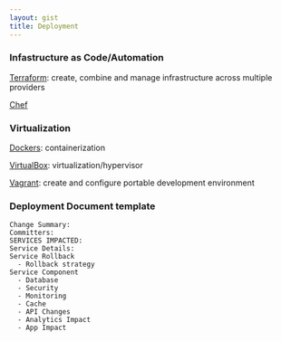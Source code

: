 ```yaml
---
layout: gist
title: Deployment
---
```


### Infastructure as Code/Automation

[Terraform](/terraform.md): create, combine and manage infrastructure across multiple providers

[Chef](/chef.md)

### Virtualization


[Dockers](/docker.md): containerization

[VirtualBox](https://www.virtualbox.org/): virtualization/hypervisor

[Vagrant](/vagrant.md): create and configure portable development environment


### Deployment Document template

```
Change Summary:
Committers:
SERVICES IMPACTED:
Service Details:
Service Rollback
  - Rollback strategy
Service Component 
  - Database
  - Security
  - Monitoring
  - Cache
  - API Changes
  - Analytics Impact
  - App Impact
```
